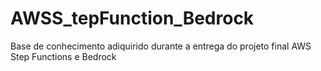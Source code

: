 # AWSS_tepFunction_Bedrock
Base de conhecimento adiquirido durante a entrega do projeto final AWS Step Functions e Bedrock
